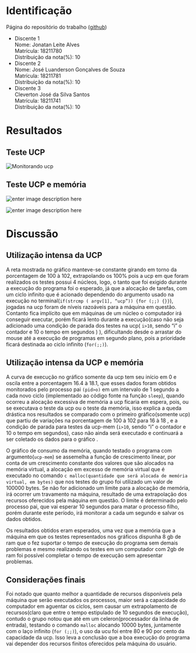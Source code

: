 ﻿# Identificação
Página do repositório do trabalho ([github](https://github.com/JhonathanMilk/Trabalho-Introdu-o-a-computa-o-AB2.git))

 - Discente 1<br>
	 Nome: Jonatan Leite Alves <br>
	 Matrícula: 18211780 <br>
	 Distribuição da nota(%): 10 <br>
 - Discente 2 <br>
     Nome: José Luanderson Gonçalves de Souza <br>
	 Matrícula: 18211781<br>
	 Distribuição da nota(%): 10 <br>
 - Discente 3 <br>
    Cleverton José da Silva Santos <br>
    Matrícula: 18211741 <br>
    Distribuição da nota(%): 10 <br> 

# Resultados
## Teste UCP

![Monitorando ucp](https://uploaddeimagens.com.br/images/001/911/853/full/UCP.png?)

## Teste UCP e memória

![enter image description here](https://uploaddeimagens.com.br/images/001/912/817/full/UCP-MEM1.png?)

![enter image description here](https://uploaddeimagens.com.br/images/001/912/827/full/chart_%287%29.png?)
# Discussão 

## Utilização intensa da UCP
A reta mostrada no gráfico manteve-se constante girando em torno da porcentagem de 100 à 102, extrapolando os 100% pois a ucp em que foram realizados os testes possui 4 núcleos, logo, o tanto que foi exigido durante a execução do programa foi o esperado, já que a alocação de tarefas, com um ciclo infinito que é acionado dependendo do argumento usado na execução no terminal(``` if(strcmp ( argv[1], “ucp”)) {for (;;) {}} ```), jogadas na ucp foram de níveis razoáveis para a máquina em questão. Contanto fica implícito que em máquinas de um núcleo o computador irá conseguir executar, porém ficará lento durante a execução(caso não seja adicionado uma condição de parada dos testes na ucp( ``` i>10 ```, sendo “i” o contador e 10 o tempo em segundos ) ), dificultando desde o arrastar do mouse até a execução de programas em segundo plano, pois a prioridade ficará destinada ao ciclo infinito (``` for(;;) ```). <br>

## Utilização intensa da UCP e memória
A curva de execução no gráfico somente da ucp tem seu início em 0 e oscila entre a porcentagem 16.4 à 18.1, que esses dados foram obtidos monitorados pelo processo pai ```(pid>o)``` em um intervalo de 1 segundo a cada novo ciclo (implementado ao código fonte na função ``` sleep ```), quando ocorreu a alocação excessiva de memória a ucp ficaria em espera, pois, ou se executava o teste da ucp ou o teste da memória, isso explica a queda drástica nos resultados se comparado com o primeiro gráfico(somente ucp) que partiu de variações na porcentagem de 100 à 102 para 16 à 18 , e a condição de parada para testes da ucp-mem (``` i>10 ```, sendo “i” o contador e 10 o tempo em segundos), caso não ainda será executado e continuará a ser coletado os dados para o gráfico .

O gráfico de consumo da memória, quando testado o programa com argumento(``` ucp-mem ```) se assemelha a função de crescimento linear, por conta de um crescimento constante dos valores que são alocados na memória virtual, a alocação em excesso de memória virtual que é executado no comando ```c malloc(quantidade que será alocada de memória virtual, em bytes)``` que nos testes do grupo foi utilizado um valor de 100000 bytes. Se não for adicionado um limite para a alocação de memória, irá ocorrer um travamento na máquina, resultado de uma extrapolação dos recursos oferecidos pela máquina em questão. O limite é determinado pelo processo pai, que vai esperar 10 segundos para matar o processo filho, porém durante este período, irá monitorar a cada um segundo e salvar os dados obtidos.

Os resultados obtidos eram esperados, uma vez que a memória que a máquina em que os testes representados nos gráficos dispunha 8 gb de ram que o fez suportar o tempo de execução do programa sem demais problemas e mesmo realizando os testes em um computador com 2gb de ram foi possível completar o tempo de execução sem apresentar problemas.

## Considerações finais
Foi notado que quanto melhor a quantidade de recursos disponíveis pela máquina que serão executados os processos, maior será a capacidade do computador em aguentar os ciclos, sem causar um extrapolamento de recursos(claro que entre o tempo estipulado de 10 segundos de execução), contudo o grupo notou que até em um celeron(processador da linha de entrada), testando o comando ``` malloc ``` alocando 10000 bytes, juntamente com o laço infinito  (``` for (;;) ```), o uso da ucu foi entre 80 e 90 por cento da capacidade da ucp. Isso leva a conclusão que a boa execução do programa vai depender dos recursos finitos oferecidos pela máquina do usuário.
